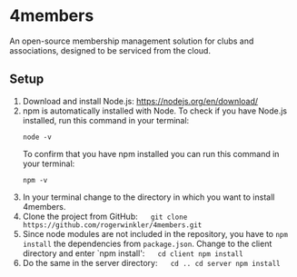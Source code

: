 # 4members
An open-source membership management solution for clubs and associations, designed to be serviced
from the cloud.

## Setup
1. Download and install Node.js: https://nodejs.org/en/download/
2. npm is automatically installed with Node. To check if you have Node.js installed, 
    run this command in your terminal:
    ```
    node -v
    ```
    To confirm that you have npm installed you can run this command in your terminal:
    ```
    npm -v
    ```
3. In your terminal change to the directory in which you want to install 4members. 
4. Clone the project from GitHub:
    ```
    git clone https://github.com/rogerwinkler/4members.git
    ```
5. Since node modules are not included in the repository, you have to `npm install` the
dependencies from `package.json`. Change to the client directory and enter `npm install':
    ```
    cd client
    npm install
    ```
6. Do the same in the server directory:
    ```
    cd ..
    cd server
    npm install
    ```
 
